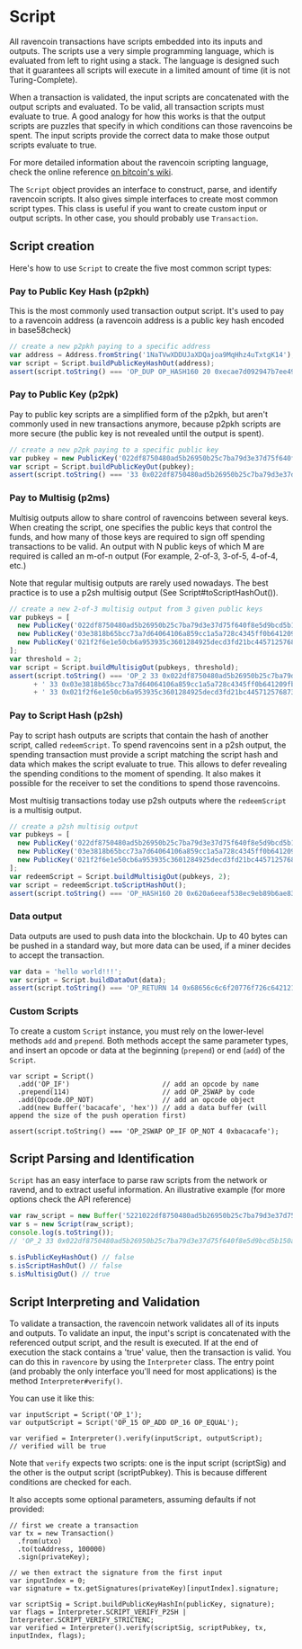 # Script
All ravencoin transactions have scripts embedded into its inputs and outputs.  The scripts use a very simple programming language, which is evaluated from left to right using a stack. The language is designed such that it guarantees all scripts will execute in a limited amount of time (it is not Turing-Complete).

When a transaction is validated, the input scripts are concatenated with the output scripts and evaluated. To be valid, all transaction scripts must evaluate to true.  A good analogy for how this works is that the output scripts are puzzles that specify in which conditions can those ravencoins be spent. The input scripts provide the correct data to make those output scripts evaluate to true.

For more detailed information about the ravencoin scripting language, check the online reference [on bitcoin's wiki](https://en.bitcoin.it/wiki/Script).

The `Script` object provides an interface to construct, parse, and identify ravencoin scripts. It also gives simple interfaces to create most common script types. This class is useful if you want to create custom input or output scripts. In other case, you should probably use `Transaction`.

## Script creation
Here's how to use `Script` to create the five most common script types:

### Pay to Public Key Hash (p2pkh)
This is the most commonly used transaction output script. It's used to pay to a ravencoin address (a ravencoin address is a public key hash encoded in base58check)

```javascript
// create a new p2pkh paying to a specific address
var address = Address.fromString('1NaTVwXDDUJaXDQajoa9MqHhz4uTxtgK14');
var script = Script.buildPublicKeyHashOut(address);
assert(script.toString() === 'OP_DUP OP_HASH160 20 0xecae7d092947b7ee4998e254aa48900d26d2ce1d OP_EQUALVERIFY OP_CHECKSIG');
```

### Pay to Public Key (p2pk)
Pay to public key scripts are a simplified form of the p2pkh, but aren't commonly used in new transactions anymore, because p2pkh scripts are more secure (the public key is not revealed until the output is spent).

```javascript
// create a new p2pk paying to a specific public key
var pubkey = new PublicKey('022df8750480ad5b26950b25c7ba79d3e37d75f640f8e5d9bcd5b150a0f85014da');
var script = Script.buildPublicKeyOut(pubkey);
assert(script.toString() === '33 0x022df8750480ad5b26950b25c7ba79d3e37d75f640f8e5d9bcd5b150a0f85014da OP_CHECKSIG');
```

### Pay to Multisig (p2ms)
Multisig outputs allow to share control of ravencoins between several keys. When creating the script, one specifies the public keys that control the funds, and how many of those keys are required to sign off spending transactions to be valid. An output with N public keys of which M are required is called an m-of-n output (For example, 2-of-3, 3-of-5, 4-of-4, etc.)

Note that regular multisig outputs are rarely used nowadays. The best practice is to use a p2sh multisig output (See Script#toScriptHashOut()).

```javascript
// create a new 2-of-3 multisig output from 3 given public keys
var pubkeys = [
  new PublicKey('022df8750480ad5b26950b25c7ba79d3e37d75f640f8e5d9bcd5b150a0f85014da'),
  new PublicKey('03e3818b65bcc73a7d64064106a859cc1a5a728c4345ff0b641209fba0d90de6e9'),
  new PublicKey('021f2f6e1e50cb6a953935c3601284925decd3fd21bc445712576873fb8c6ebc18'),
];
var threshold = 2;
var script = Script.buildMultisigOut(pubkeys, threshold);
assert(script.toString() === 'OP_2 33 0x022df8750480ad5b26950b25c7ba79d3e37d75f640f8e5d9bcd5b150a0f85014da'
      + ' 33 0x03e3818b65bcc73a7d64064106a859cc1a5a728c4345ff0b641209fba0d90de6e9'
      + ' 33 0x021f2f6e1e50cb6a953935c3601284925decd3fd21bc445712576873fb8c6ebc18 OP_3 OP_CHECKMULTISIG');
```

### Pay to Script Hash (p2sh)
Pay to script hash outputs are scripts that contain the hash of another script, called `redeemScript`. To spend ravencoins sent in a p2sh output, the spending transaction must provide a script matching the script hash and data which makes the script evaluate to true.  This allows to defer revealing the spending conditions to the moment of spending. It also makes it possible for the receiver to set the conditions to spend those ravencoins.

Most multisig transactions today use p2sh outputs where the `redeemScript` is a multisig output.

```javascript
// create a p2sh multisig output
var pubkeys = [
  new PublicKey('022df8750480ad5b26950b25c7ba79d3e37d75f640f8e5d9bcd5b150a0f85014da'),
  new PublicKey('03e3818b65bcc73a7d64064106a859cc1a5a728c4345ff0b641209fba0d90de6e9'),
  new PublicKey('021f2f6e1e50cb6a953935c3601284925decd3fd21bc445712576873fb8c6ebc18'),
];
var redeemScript = Script.buildMultisigOut(pubkeys, 2);
var script = redeemScript.toScriptHashOut();
assert(script.toString() === 'OP_HASH160 20 0x620a6eeaf538ec9eb89b6ae83f2ed8ef98566a03 OP_EQUAL');
```

### Data output
Data outputs are used to push data into the blockchain. Up to 40 bytes can be pushed in a standard way, but more data can be used, if a miner decides to accept the transaction.

```javascript
var data = 'hello world!!!';
var script = Script.buildDataOut(data);
assert(script.toString() === 'OP_RETURN 14 0x68656c6c6f20776f726c64212121'
```

### Custom Scripts
To create a custom `Script` instance, you must rely on the lower-level methods `add` and `prepend`. Both methods accept the same parameter types, and insert an opcode or data at the beginning (`prepend`) or end (`add`) of the `Script`.

```
var script = Script()
  .add('OP_IF')                       // add an opcode by name
  .prepend(114)                       // add OP_2SWAP by code
  .add(Opcode.OP_NOT)                 // add an opcode object
  .add(new Buffer('bacacafe', 'hex')) // add a data buffer (will append the size of the push operation first)

assert(script.toString() === 'OP_2SWAP OP_IF OP_NOT 4 0xbacacafe');
```

## Script Parsing and Identification
`Script` has an easy interface to parse raw scripts from the network or ravend, and to extract useful information. An illustrative example (for more options check the API reference)

```javascript
var raw_script = new Buffer('5221022df8750480ad5b26950b25c7ba79d3e37d75f640f8e5d9bcd5b150a0f85014da2103e3818b65bcc73a7d64064106a859cc1a5a728c4345ff0b641209fba0d90de6e921021f2f6e1e50cb6a953935c3601284925decd3fd21bc445712576873fb8c6ebc1853ae', 'hex');
var s = new Script(raw_script);
console.log(s.toString());
// 'OP_2 33 0x022df8750480ad5b26950b25c7ba79d3e37d75f640f8e5d9bcd5b150a0f85014da 33 0x03e3818b65bcc73a7d64064106a859cc1a5a728c4345ff0b641209fba0d90de6e9 33 0x021f2f6e1e50cb6a953935c3601284925decd3fd21bc445712576873fb8c6ebc18 OP_3 OP_CHECKMULTISIG'

s.isPublicKeyHashOut() // false
s.isScriptHashOut() // false
s.isMultisigOut() // true
```

## Script Interpreting and Validation
To validate a transaction, the ravencoin network validates all of its inputs and outputs. To validate an input, the input's script is concatenated with the referenced output script, and the result is executed. If at the end of execution the stack contains a 'true' value, then the transaction is valid. You can do this in `ravencore` by using the `Interpreter` class. The entry point (and probably the only interface you'll need for most applications) is the method `Interpreter#verify()`.

You can use it like this:

```
var inputScript = Script('OP_1');
var outputScript = Script('OP_15 OP_ADD OP_16 OP_EQUAL');

var verified = Interpreter().verify(inputScript, outputScript);
// verified will be true
```

Note that `verify` expects two scripts: one is the input script (scriptSig) and the other is the output script (scriptPubkey). This is because different conditions are checked for each.

It also accepts some optional parameters, assuming defaults if not provided:

```
// first we create a transaction
var tx = new Transaction()
  .from(utxo)
  .to(toAddress, 100000)
  .sign(privateKey);

// we then extract the signature from the first input
var inputIndex = 0;
var signature = tx.getSignatures(privateKey)[inputIndex].signature;

var scriptSig = Script.buildPublicKeyHashIn(publicKey, signature);
var flags = Interpreter.SCRIPT_VERIFY_P2SH | Interpreter.SCRIPT_VERIFY_STRICTENC;
var verified = Interpreter().verify(scriptSig, scriptPubkey, tx, inputIndex, flags);
```
